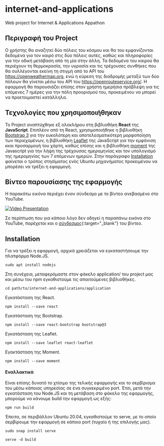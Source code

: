 # internet-and-applications
Web project for Internet &amp; Applications Appathon


## Περιγραφή του Project
Ο χρήστης θα αναζητεί δύο πόλεις του κόσμου και θα του εμφανίζονται δεδομένα για τον καιρό στις δύο πόλεις αυτές, καθώς και πληροφορίες για την οδική μετάβαση από
τη μία στην άλλη. Τα δεδομένα του καιρού θα περιέχουν τη θερμοκρασία, την υγρασία και τις τρέχουσες συνθήκες που θα συλλέγονται εκείνη τη στιγμή από το API του
https://openweathermap.org, ενώ η εύρεση της διαδρομής μεταξύ των δύο πόλεων θα γίνεται μέσω του API του https://openrouteservice.org/. Η εφαρμογή θα
παρουσιάζει επίσης στον χρήστη ημερήσια πρόβλεψη για τις επόμενες 7 ημέρες για την πόλη προορισμού του, προκειμένου να μπορεί να προετοιμαστεί κατάλληλα.


## Τεχνολογίες που χρησιμοποιήθηκαν
Το Project αναπτύχθηκε εξ ολοκλήρου στη βιβλιοθήκη **React** της **JavaScript**. Επιπλέον από τη React, χρησιμοποιήθηκε η βιβλιοθήκη [Bootstrap 3](https://getbootstrap.com/docs/3.3/) για την ευκολότερη και αποτελεσματικότερη μορφοποίηση των περιεχομένων, η βιβλιοθήκη [Leaflet](https://leafletjs.com/) της JavaScript για την εμφάνιση κκαι προσαρμογή του χάρτη, καθώς επίσης και η βιβλιοθήκη [moment](https://momentjs.com/) της Javascript για την λήψη της τρέχουσας ημερομηνίας και τον υπολογισμό της ημερομηνίας των 7 επόμενων ημερών. Στην παράγραφο [Installation](https://github.com/manosvek/internet-and-applications/blob/master/README.md#installation) φαίνεται ο τρόπος στησίματος ενός Ubuntu μηχανήματος προκειμένου να μπορέσει να τρέξει η εφαρμογή.


## Βίντεο παρουσίασης της εφαρμογής
Η παρακάτω εικόνα περιέχει έναν σύνδεσμο με το βίντεο ανεβασμένο στο YouTube.

[![Video Presentation](http://img.youtube.com/vi/ez8kCSYwF8U/0.jpg)](http://www.youtube.com/watch?v=ez8kCSYwF8U "Video Title")

Σε περίπτωση που για κάποιο λόγο δεν οδηγεί η παραπάνω εικόνα στο YouTube, παρέχεται και ο [σύνδεσμος](https://www.youtube.com/watch?v=ez8kCSYwF8U){:target="_blank"} του βίντεο.


## Installation
Για να τρέξει η εφαρμογή, αρχικά χρειάζεται να εγκαταστήσουμε την πλατφόρμα Node.JS.

```console
sudo apt install nodejs
```

Στη συνέχεια, μεταφερόμαστε στον φάκελο application/ του project μας και μέσω του npm εγκαθιστούμε τις απαιτούμενες βιβλιοθήκες.

```console
cd path/to/internet-and-applications/application
```

Εγκατάσταση της React.

```console
npm install --save react
```

Εγκατάσταση της Bootstrap.

```console
npm install --save react-bootstrap bootstrap@3
```

Εγκατάσταση της Leaflet.

```console
npm install --save leaflet react-leaflet
```

Εγακτάσταση της Moment.

```console
npm install --save moment
```

#### Εναλλακτικά
Είναι επίσης δυνατό το χτίσιμο της τελικής εφαρμογής και το σερβίρισμα του μέσω κάποιας υπηρεσίας σε ένα συγκεκριμένο port. Έτσι, μετά την εγκατάσταση του Node.JS και τη μετάβαση στο φάκελο της εφαρμογής, μπορούμε να κάνουμε build την εφαρμογή ως εξής:

```console
npm run build
```

Έπειτα, σε περιβάλλον Ubuntu 20.04, εγκαθιστούμε το serve, με το οποίο σερβίρουμε την εφαρμογή σε κάποιο port (τυχαίο ή της επιλογής μας).

```console
sudo snap install serve
```

```console
serve -d build
```
